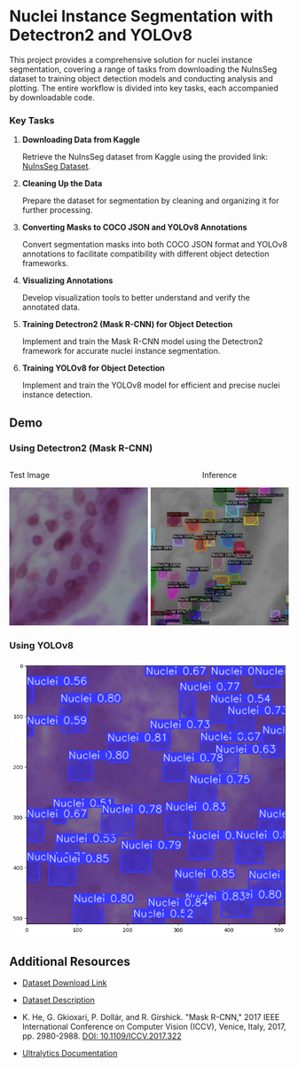 
# Nuclei Instance Segmentation with Detectron2 and YOLOv8

This project provides a comprehensive solution for nuclei instance segmentation, covering a range of tasks from downloading the NuInsSeg dataset to training object detection models and conducting analysis and plotting. The entire workflow is divided into key tasks, each accompanied by downloadable code.
### Key Tasks

1. **Downloading Data from Kaggle**
   
    Retrieve the NuInsSeg dataset from Kaggle using the provided link: [NuInsSeg Dataset](https://www.kaggle.com/datasets/ipateam/nuinsseg?resource=download).

2. **Cleaning Up the Data**
   
   Prepare the dataset for segmentation by cleaning and organizing it for further processing.

3. **Converting Masks to COCO JSON and YOLOv8 Annotations**
   
   Convert segmentation masks into both COCO JSON format and YOLOv8 annotations to facilitate compatibility with different object detection frameworks.

4. **Visualizing Annotations**
   
    Develop visualization tools to better understand and verify the annotated data.

5. **Training Detectron2 (Mask R-CNN) for Object Detection**
   
    Implement and train the Mask R-CNN model using the Detectron2 framework for accurate nuclei instance segmentation.

6. **Training YOLOv8 for Object Detection**
   
   Implement and train the YOLOv8 model for efficient and precise nuclei instance detection.


## Demo
### Using Detectron2 (Mask R-CNN)

<div style="display:flex;">
  <div style="flex:1; margin-right:5px;">
    <p>Test Image</p>
    <img src="Detectron_1.png" alt="Test Image" />
  </div>
  <div style="flex:1;">
    <p align="center">Inference</p>
    <img src="Detectron_2.png" alt="Inference" />
  </div>
</div>

### Using YOLOv8
![Sample Image](Yolov8.png)



## Additional Resources

- [Dataset Download Link](https://www.kaggle.com/datasets/ipateam/nuinsseg?resource=download)
- [Dataset Description](https://arxiv.org/abs/2308.01760)

- K. He, G. Gkioxari, P. Dollár, and R. Girshick. "Mask R-CNN," 2017 IEEE International Conference on Computer Vision (ICCV), Venice, Italy, 2017, pp. 2980-2988. [DOI: 10.1109/ICCV.2017.322](https://doi.org/10.1109/ICCV.2017.322)

- [Ultralytics Documentation](https://docs.ultralytics.com/)
